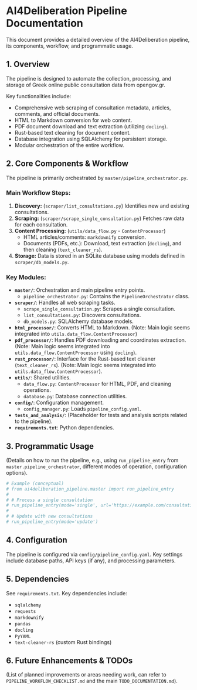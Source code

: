 # AI4Deliberation Pipeline Documentation

This document provides a detailed overview of the AI4Deliberation pipeline, its components, workflow, and programmatic usage.

## 1. Overview
The pipeline is designed to automate the collection, processing, and storage of Greek online public consultation data from opengov.gr.

Key functionalities include:
- Comprehensive web scraping of consultation metadata, articles, comments, and official documents.
- HTML to Markdown conversion for web content.
- PDF document download and text extraction (utilizing `docling`).
- Rust-based text cleaning for document content.
- Database integration using SQLAlchemy for persistent storage.
- Modular orchestration of the entire workflow.

## 2. Core Components & Workflow
The pipeline is primarily orchestrated by `master/pipeline_orchestrator.py`.

### Main Workflow Steps:
1.  **Discovery:** (`scraper/list_consultations.py`) Identifies new and existing consultations.
2.  **Scraping:** (`scraper/scrape_single_consultation.py`) Fetches raw data for each consultation.
3.  **Content Processing:** (`utils/data_flow.py` - `ContentProcessor`)
    *   HTML articles/comments: `markdownify` conversion.
    *   Documents (PDFs, etc.): Download, text extraction (`docling`), and then cleaning (`text_cleaner_rs`).
4.  **Storage:** Data is stored in an SQLite database using models defined in `scraper/db_models.py`.

### Key Modules:
-   **`master/`**: Orchestration and main pipeline entry points.
    -   `pipeline_orchestrator.py`: Contains the `PipelineOrchestrator` class.
-   **`scraper/`**: Handles all web scraping tasks.
    -   `scrape_single_consultation.py`: Scrapes a single consultation.
    -   `list_consultations.py`: Discovers consultations.
    -   `db_models.py`: SQLAlchemy database models.
-   **`html_processor/`**: Converts HTML to Markdown. (Note: Main logic seems integrated into `utils.data_flow.ContentProcessor`)
-   **`pdf_processor/`**: Handles PDF downloading and coordinates extraction. (Note: Main logic seems integrated into `utils.data_flow.ContentProcessor` using `docling`).
-   **`rust_processor/`**: Interface for the Rust-based text cleaner (`text_cleaner_rs`). (Note: Main logic seems integrated into `utils.data_flow.ContentProcessor`).
-   **`utils/`**: Shared utilities.
    -   `data_flow.py`: `ContentProcessor` for HTML, PDF, and cleaning operations.
    -   `database.py`: Database connection utilities.
-   **`config/`**: Configuration management.
    -   `config_manager.py`: Loads `pipeline_config.yaml`.
-   **`tests_and_analysis/`**: (Placeholder for tests and analysis scripts related to the pipeline).
-   **`requirements.txt`**: Python dependencies.

## 3. Programmatic Usage
(Details on how to run the pipeline, e.g., using `run_pipeline_entry` from `master.pipeline_orchestrator`, different modes of operation, configuration options).

```python
# Example (conceptual)
# from ai4deliberation_pipeline.master import run_pipeline_entry
#
# # Process a single consultation
# run_pipeline_entry(mode='single', url='https://example.com/consultation/123')
#
# # Update with new consultations
# run_pipeline_entry(mode='update')
```

## 4. Configuration
The pipeline is configured via `config/pipeline_config.yaml`. Key settings include database paths, API keys (if any), and processing parameters.

## 5. Dependencies
See `requirements.txt`. Key dependencies include:
- `sqlalchemy`
- `requests`
- `markdownify`
- `pandas`
- `docling`
- `PyYAML`
- `text-cleaner-rs` (custom Rust bindings)

## 6. Future Enhancements & TODOs
(List of planned improvements or areas needing work, can refer to `PIPELINE_WORKFLOW_CHECKLIST.md` and the main `TODO_DOCUMENTATION.md`). 